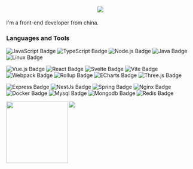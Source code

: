 <h1 align="center"> <a href="https://sunguoqi.com/"> <img src="https://readme-typing-svg.herokuapp.com/?lines=Hello,&nbsp;I'm&nbsp;toryz!;Have&nbsp;a&nbsp;nice&nbsp;coding&nbsp;day~;&center=true&size=36&font=Caveat&color=F43F5E&weight=600"> </a> </h1>

I'm a front-end developer from china.

<!--
### About me

 - 💼 I'm a Front-end Engineer.

 - 🏠 I'm from Hangzhou, China.

 - 🚀 I usually use my free time to do some interesting projects.

 - 🌈 Welcome to my [blog website](https://zhou-tao.github.io/blog/), thanks.

 -->

### Languages and Tools

![JavaScript Badge](https://img.shields.io/badge/JavaScript-F7DF1E?logo=javascript&logoColor=000&style=flat)
![TypeScript Badge](https://img.shields.io/badge/TypeScript-3178C6?logo=typescript&logoColor=fff&style=flat)
![Node.js Badge](https://img.shields.io/badge/Node.js-393?logo=nodedotjs&logoColor=fff&style=flat)
![Java Badge](https://img.shields.io/badge/Java-ED8B00?logo=openJDK&logoColor=fff&style=flat)
![Linux Badge](https://img.shields.io/badge/Linux-FCC624?logo=linux&logoColor=000&style=flat)
<br>

![Vue.js Badge](https://img.shields.io/badge/Vue.js-4FC08D?logo=vuedotjs&logoColor=fff&style=flat)
![React Badge](https://img.shields.io/badge/React-61DAFB?logo=react&logoColor=000&style=flat)
![Svelte Badge](https://img.shields.io/badge/Svelte-4A4A55?logo=svelte&logoColor=FF3E00&style=flat)
![Vite Badge](https://img.shields.io/badge/Vite-646CFF?logo=vite&logoColor=fff&style=flat)
![Webpack Badge](https://img.shields.io/badge/Webpack-8DD6F9?logo=webpack&logoColor=fff&style=flat)
![Rollup Badge](https://img.shields.io/badge/Rollup-EC4A3F?logo=rollupdotjs&logoColor=fff&style=flat)
![ECharts Badge](https://img.shields.io/badge/ECharts-AA344D?logo=apacheecharts&logoColor=fff&style=flat)
![Three.js Badge](https://img.shields.io/badge/Three.js-092E20?logo=threedotjs&logoColor=fff&style=flat)
<br>

![Express Badge](https://img.shields.io/badge/Express-000000?logo=express&logoColor=fff&style=flat)
![NestJs Badge](https://img.shields.io/badge/NestJs-E0234E?logo=nestjs&logoColor=fff&style=flat)
![Spring Badge](https://img.shields.io/badge/Spring-6DB33F?logo=spring&logoColor=fff&style=flat)
![Nginx Badge](https://img.shields.io/badge/Nginx-009639?logo=nginx&logoColor=fff&style=flat)
![Docker Badge](https://img.shields.io/badge/Docker-2496ED?logo=docker&logoColor=fff&style=flat)
![Mysql Badge](https://img.shields.io/badge/Mysql-4479A1?logo=mysql&logoColor=fff&style=flat)
![Mongodb Badge](https://img.shields.io/badge/Mongodb-47A248?logo=mongodb&logoColor=fff&style=flat)
![Redis Badge](https://img.shields.io/badge/Redis-DC382D?logo=redis&logoColor=fff&style=flat)


<div>
    <img height="165" align="left" src="https://github-readme-stats.vercel.app/api?username=zhou-tao&theme=radical&show_icons=true?hide_border=true" />
    <img src="https://github-readme-stats.vercel.app/api/top-langs/?username=zhou-tao&hide=css,Jupyter+Notebook,ruby&theme=radical&langs_count=6&layout=compact" />
</div>

